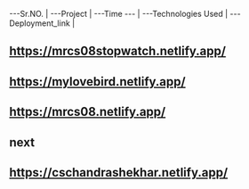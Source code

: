 ---Sr.NO. |  ---Project | ---Time --- | ---Technologies Used | ---Deployment_link |









## https://mrcs08stopwatch.netlify.app/  
## https://mylovebird.netlify.app/
## https://mrcs08.netlify.app/
## next
## https://cschandrashekhar.netlify.app/
